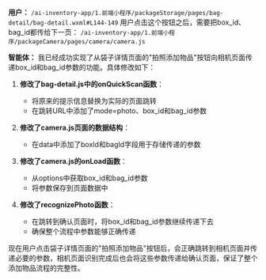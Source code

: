 **用户：** 
`/ai-inventory-app/1.前端小程序/packageStorage/pages/bag-detail/bag-detail.wxml#L144-149`  用户点击这个按钮之后，需要把box_id、bag_id都传给下一页： `/ai-inventory-app/1.前端小程序/packageCamera/pages/camera/camera.js`

**智能体：** 
我已经成功实现了从袋子详情页面的"拍照添加物品"按钮向相机页面传递box_id和bag_id参数的功能。具体修改如下：

1. **修改了bag-detail.js中的onQuickScan函数**：
   - 将原来的提示信息替换为实际的页面跳转
   - 在跳转URL中添加了mode=photo、box_id和bag_id参数

2. **修改了camera.js页面的数据结构**：
   - 在data中添加了boxId和bagId字段用于存储传递的参数

3. **修改了camera.js的onLoad函数**：
   - 从options中获取box_id和bag_id参数
   - 将参数保存到页面数据中

4. **修改了recognizePhoto函数**：
   - 在跳转到确认页面时，将box_id和bag_id参数继续传递下去
   - 确保整个流程中参数能够正确传递

现在用户点击袋子详情页面的"拍照添加物品"按钮后，会正确跳转到相机页面并传递必要的参数，相机页面识别完成后也会将这些参数传递给确认页面，保证了整个添加物品流程的完整性。